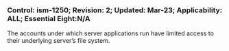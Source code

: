 ### Control: ism-1250; Revision: 2; Updated: Mar-23; Applicability: ALL; Essential Eight:N/A
<p>The accounts under which server applications run have limited access to their underlying server’s file system.</p>